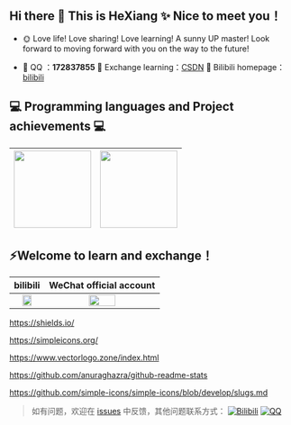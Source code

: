 ## Hi there 👋 This is HeXiang ✨ Nice to meet you！

- 🌞 Love life! Love sharing! Love learning! A sunny UP master! Look forward to moving forward with you on the way to the future!

- 🐧  QQ ：**172837855** 🌱 Exchange learning：<a href="https://blog.csdn.net/HXBest" target="_blank">CSDN</a> 🌻 Bilibili homepage：<a href="https://space.bilibili.com/495642569" target="_blank"> bilibili</a>

## :computer: Programming languages and Project achievements :computer: 
| <img align="" height="137px" src="https://github-readme-stats.vercel.app/api/top-langs/?username=hexiang10&hide_title=false&hide_border=true&layout=compact&bg_color=0,73FA79,73FDFF,D783FF&theme=graywhite&local=en" /> | <img align="" height="137px" src="https://github-readme-stats.vercel.app/api?username=hexiang10&hide_title=false&hide_border=true&show_icons=true&include_all_commits=true&bg_color=0,EC6C6C,FFD479,FFFC79,73FA79&theme=graywhite&locale=en" /> |
| ------------------------------------------------------------ | ------------------------------------------------------------ |

## ⚡Welcome to learn and exchange！

|                           bilibili                           |                   WeChat official account                    |
| :----------------------------------------------------------: | :----------------------------------------------------------: |
| <img width="60%" src="https://img-blog.csdnimg.cn/img_convert/96321ca49ce798da3095c0cb4c2bcafa.png"> | <img width="50%" src="https://img-blog.csdnimg.cn/img_convert/4488f9f9de1c18bb21c82f5657598d0d.png"> |

https://shields.io/

https://simpleicons.org/

https://www.vectorlogo.zone/index.html

https://github.com/anuraghazra/github-readme-stats

https://github.com/simple-icons/simple-icons/blob/develop/slugs.md



>如有问题，欢迎在 [issues](https://github.com/hexiang10/facial-expression-recognition/issues) 中反馈，其他问题联系方式：
>[![Bilibili](https://img.shields.io/badge/-Bilibili-blue?style=flat&logo=Bilibili&logoColor=pink)](https://space.bilibili.com/495642569)
>[![QQ](https://img.shields.io/badge/-172837855-white?style=flat&logo=tencentqq&logoColor=black)](javascript;)